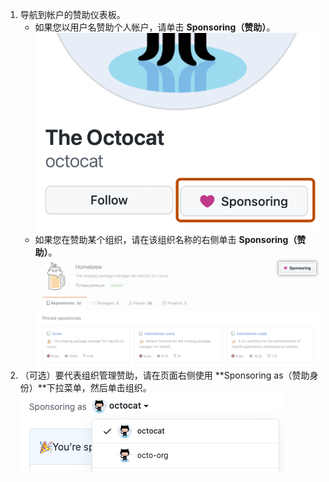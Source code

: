 1. 导航到帐户的赞助仪表板。
   - 如果您以用户名赞助个人帐户，请单击 **Sponsoring（赞助）**。 ![赞助按钮](/assets/images/help/profile/sponsoring-button.png)
   -  如果您在赞助某个组织，请在该组织名称的右侧单击 **Sponsoring（赞助）**。 ![赞助按钮](/assets/images/help/sponsors/org-sponsoring-button.png)
1. （可选）要代表组织管理赞助，请在页面右侧使用 **Sponsoring as（赞助身份）**下拉菜单，然后单击组织。 ![用于选择赞助身份的帐户的下拉菜单](/assets/images/help/sponsors/sponsoring-as-drop-down-menu.png)
